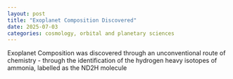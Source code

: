 ```yaml
---
layout: post
title: "Exoplanet Composition Discovered"
date: 2025-07-03
categories: cosmology, orbital and planetary sciences
---
```


Exoplanet Composition was discovered through an unconventional route of chemistry - through the identification of the hydrogen heavy isotopes of ammonia, labelled as the ND2H molecule
